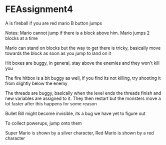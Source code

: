 # FEAssignment4
A is fireball if you are red mario
B button jumps

Notes:
Mario cannot jump if there is a block above him.
Mario jumps 2 blocks at a time

Mario can stand on blocks but the way to get there is tricky, basically move towards the block as soon as you jump to land on it

Hit boxes are buggy, in general, stay above the enemies and they won't kill you

The fire hitbox is a bit buggy as well, if you find its not killing, try shooting it from slightly below the enemy

The threads are buggy, basically when the level ends the threads finish and new variables are assigned to it. They then restart but the monsters move a lot faster after this happens for some reason

Bullet Bill might become invisible, its a bug we have yet to figure out

To collect powerups, jump onto them

Super Mario is shown by a silver character,
Red Mario is shown by a red character
